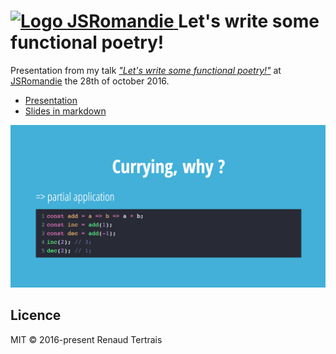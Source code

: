 

<h1>
<a href="http://www.meetup.com/jsromandie/">
  <img src="https://pbs.twimg.com/profile_images/2834994419/34c0f329e2cb7c16c624f4c107d54e45.png" alt="Logo JSRomandie" width="50" />
</a>
Let's write some functional poetry!
</h1>

Presentation from my talk [*"Let's write some functional poetry!"*](http://www.meetup.com/fr-FR/jsromandie/events/234617388/) at
[JSRomandie](http://www.meetup.com/jsromandie/) the 28th of october 2016.

- [Presentation](https://renaudtertrais.github.io/functional-poetry)
- [Slides in markdown](SLIDES.md)

![screenshot](assets/screenshot.png)

## Licence

MIT © 2016-present Renaud Tertrais

